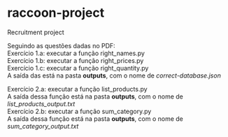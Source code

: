 # raccoon-project
Recruitment project

Seguindo as questões dadas no PDF:<br>
Exercício 1.a: executar a função right_names.py<br>
Exercício 1.b: executar a função right_prices.py<br>
Exercício 1.c: executar a função right_quantity.py<br>
A saída das está na pasta <b>outputs</b>, com o nome de <i>correct-database.json</i><br>

Exercício 2.a: executar a função list_products.py<br>
A saída dessa função está na pasta <b>outputs</b>, com o nome de <i>list_products_output.txt</i><br>
Exercício 2.b: executar a função sum_category.py<br>
A saída dessa função está na pasta <b>outputs</b>, com o nome de <i>sum_category_output.txt</i><br>
